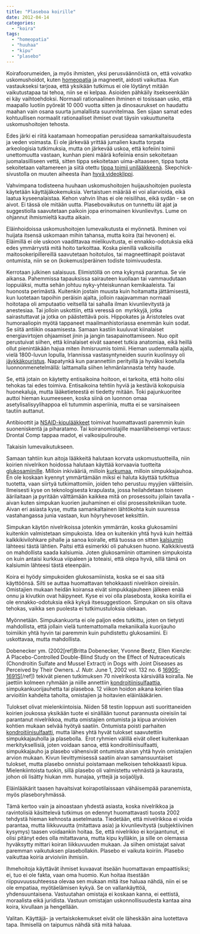 ```yaml
---
title: "Plaseboa koirille"
date: 2012-04-14
categories: 
  - "koira"
tags: 
  - "homeopatia"
  - "huuhaa"
  - "kipu"
  - "plasebo"
---
```


Koirafoorumeiden, ja myös ihmisten, yksi perusväännöistä on, että voivatko uskomushoidot, kuten [homeopatia](https://www.katiska.eu/tieto/uskomushoidot/tehottoman-homeopatian-teho/) ja magneetit, aidosti vaikuttaa. Kun vastaukseksi tarjoaa, että yksikään tutkimus ei ole löytänyt mitään vaikutustapaa tai tehoa, niin se ei kelpaa. Asioiden pähkäily itsekseenkään ei käy vaihtoehdoksi. Normaali rationaalinen ihminen ei tosissaan usko, että maapallo luotiin pyöreät 10 000 vuotta sitten ja dinosaurukset on haudattu maahan vain osana suurta jumalallista suunnitelmaa. Sen sijaan samat edes kohtuullisen normaalit rationaaliset ihmiset ovat täysin vakuuttuneita uskomushoitojen tehosta.

<!--more-->

Edes järki ei riitä kaatamaan homeopatian perusideaa samankaltaisuudesta ja veden voimasta. Ei ole järkevää yrittää jumalien kautta torpata arkeologisia tutkimuksia, mutta on järkevää uskoa, että kofeiini toimii unettomuutta vastaan, kunhan pieni määrä kofeiinia ensin sekoitetaan juomalasilliseen vettä, sitten tippa sekoitetaan uima-altaaseen, tippa tuota sekoitetaan valtamereen ja siitä otettu [tippa toimii unilääkkeenä](https://www.katiska.eu/tieto/uskomushoidot/video-homeopaattinen-rauhoittava-unilaake/). Skepchick-sivustolla on muuten aiheesta ihan [hyvä videoklippi](http://skepchick.org/2012/04/ask-surly-amy-homeopathy/).

Vahvimpana todisteena huuhaan uskomushoitojen huijaushoitojen puolesta käytetään käyttäjäkokemuksia. Vertaistuen määrää ei voi aliarvioida, eikä laatua kyseenalaistaa. Kehon vahvin lihas ei ole reisilihas, eikä sydän - se on aivot. Ei tässä ole mitään uutta. Plasebovaikutus on tunnettu iät ajat ja suggestiolla saavutetaan paikoin jopa erinomainen kivunlievitys. Lume on ohjannut ihmismieltä kautta aikain.

Eläinhoidoissa uskomushoitojen lumevaikutusta ei myönnetä. Ihminen voi huijata itsensä uskomaan mihin tahansa, mutta koira (tai hevonen) ei. Eläimillä ei ole uskoon vaadittavaa mielikuvitusta, ei ennakko-odotuksia eikä edes ymmärrystä mitä hoito tarkoittaa. Koska pienillä valkoisilla maitosokeripillereillä saavutetaan hoitotulos, tai magneettinapit poistavat ontumista, niin se on (kokemus)peräinen todiste toimivuudesta.

Kerrotaan julkinen salaisuus. Elimistöllä on oma kykynsä parantua. Se vie aikansa. Pahemmissa tapauksissa sairauteen kuollaan tai vammaudutaan loppuiäksi, mutta sehän johtuu nyky-yhteiskunnan kemikaaleista. Tai huonosta perimästä. Kuitenkin jostain muusta kuin hoitamatta jättämisestä, kun luotetaan tapoihin peräisin ajalta, jolloin raajavamman normaali hoitotapa oli amputaatio veitsellä tai sahalla ilman kivunlievitystä ja anestesiaa. Tai jolloin uskottiin, että veressä on  myrkkyjä, jotka sairastuttavat ja jotka on päästettävä pois. Hippokates ja Aristoteles ovat humoraaliopin myötä tappaneet maailmanhistoriassa enemmän kuin sodat. Se siitä antiikin osaamisesta. Samaan kastiin kuuluvat kiinalaiset energiavirtojen ohjaamiset jinin ja jangin tasapainottamiseen. Nuo opit perustuivat siihen, että kiinalaiset eivät saaneet tutkia anatomiaa, eikä heillä ollut pienintäkään hajua miten ihmisruumis toimii. Hieman uudemmalla ajalla, vielä 1800-luvun lopulla, Irlannissa vastasyntyneiden suurin kuolinsyy oli [jäykkäkouristus](https://www.katiska.eu/tieto/muut-sairaudet/jaykkakouristus/). Napatynkä kun parannettiin perityillä ja hyväksi koetulla luonnonmenetelmällä: laittamalla siihen lehmänlannasta tehty haude.

Se, että jotain on käytetty entisaikoina hoitoon, ei tarkoita, että hoito olisi tehokas tai edes toimiva. Entisaikoina tehtiin hyviä ja kestäviä kokopuisia huonekaluja, mutta lääketieteestä ei tiedetty mitään. Toki pajunkuoritee auttoi hieman kuumeeseen, koska siinä on luonnon omaa asetylisalisyylihappoa eli tutummin asperiinia, mutta ei se varsinaiseen tautiin auttanut.

Antibioottit ja [NSAID-kipulääkkeet](https://www.katiska.eu/tieto/laakkeet/tulehduskipulaakkeet/) toimivat huomattavasti paremmin kuin suoneniskentä ja piharatamo. Tai koiranomistajille maanläheisempi vertaus: Drontal Comp tappaa madot, ei valkosipulirouhe.

Takaisin lumevaikutukseen.

Samaan tahtiin kun aitoja lääkkeitä halutaan korvata uskomustuotteilla, niin koirien nivelrikon hoidossa halutaan käyttää korvaavia tuotteita [glukosamiinille](https://www.katiska.eu/tieto/koira-nivelet/glukosamiini/ "Glukosamiini"). Milloin inkivääriä, milloin [kurkumaa](https://www.katiska.eu/tieto/koira-nivelet/kurkuma/), milloin simpukkajauhoa. En ole koskaan kyennyt ymmärtämään miksi ei haluta käyttää tutkittua tuotetta, vaan siirtyä tutkimattomiin, joiden teho perustuu myyjien väitteisiin. Ilmeisesti kyse on teknologisesta krapulasta, jossa heilahdetaan toiseen äärilaitaan ja pyritään välttämään kaikkea mitä on prosessoitu jollain tavalla - aivan kuten simpukan kuorien jauhaminen ei olisi prosessitekniikan tuote. Aivan eri asiasta kyse, mutta samankaltainen lähtökohta kuin suuressa vastahangassa junia vastaan, kun höyryhevoset keksittiin.

Simpukan käytön nivelrikoissa jotenkin ymmärrän, koska glukosamiini kuitenkin valmistetaan simpukoista. Idea on kuitenkin yhtä hyvä kuin heittää kalkkikivilohkare pihalle ja sanoa koiralle, että tuossa on sitten [kalsiumin](https://www.katiska.eu/tieto/kalsium/kalsium/) lähteesi tästä lähtien. Paitsi että esimerkki oli pahuksen huono. Kalkkikivestä on mahdollista saada kalsiumia. Joten glukosamiinin ottaminen simpukoista on kuin antaisi kurkkua viipaleen ja toteaisi, että olepa hyvä, sillä tämä on kalsiumin lähteesi tästä eteenpäin.

Koira ei hyödy simpukoiden glukosamiinista, koska se ei saa sitä käyttöönsä. Silti se auttaa huomattavan tehokkaasti nivelrikon oireisiin. Omistajien mukaan heidän koiransa eivät simpukkajauheen jälkeen enää onnu ja kivutkin ovat häipyneet. Kyse ei voi olla plasebosta, koska koirilla ei ole ennakko-odotuksia eikä kykyä itsesuggestioon. Simpukan on siis oltava tehokas, vaikka sen puolesta ei tutkimustuloksia olekaan.

Myönnetään. Simpukankuorta ei ole paljon edes tutkittu, joten on tietysti mahdollista, että jollain vielä tuntemattomalla mekaniikalla kuorijauho toimiikin yhtä hyvin tai paremmin kuin puhdistettu glukosamiini. Ei uskottavaa, mutta mahdollista.

Dobenecker ym. (2002\[ref\]Britta Dobenecker, Yvonne Beetz, Ellen Kienzle: A Placebo-Controlled Double-Blind Study on the Effect of Nutraceuticals (Chondroitin Sulfate and Mussel Extract) in Dogs with Joint Diseases as Perceived by Their Owners. _J. Nutr._ June 1, 2002 vol. 132 no. 6 [1690S-1691S](http://jn.nutrition.org/content/132/6/1690S.long)\[/ref\]) tekivät pienen tutkimuksen 70 nivelrikosta kärsivällä koiralla. Ne jaettiin kolmeen ryhmään ja niille annettiin [kondroitiinisulfaattia](https://www.katiska.eu/ravitsemus/lisaravinteet/kondroitiinisulfaatti/ "Kondroitiinisulfaatti"), simpukankuorijauhetta tai plaseboa. 12 viikon hoidon aikana koirien tilaa arvioitiin kahdelta taholta, omistajien ja hoitavien eläinlääkärien.

Tulokset olivat mielenkiintoisia. Niiden 58 testin loppuun asti suorittaneiden koirien joukossa yksikään tuote ei sinällään tuonut parannusta oireisiin tai parantanut nivelrikkoa, mutta omistajien ontumista ja kipua arvioivien kohtien mukaan selvää hyötyä saatiin. Ontumista poisti parhaiten [kondroitiinisulfaatti](https://www.katiska.eu/tieto/koira-nivelet/kondroitiinisulfaatti/), mutta lähes yhtä hyvät tulokset saavutettiin simpukkajauholla ja plasebolla.  Erot ryhmien välillä eivät olleet kuitenkaan merkityksellisiä, joten voidaan sanoa, että kondroitiinisulfaatti, simpukkajauho ja plasebo vähensivät ontumista aivan yhtä hyvin omistajien arvion mukaan. Kivun lievittymisessä saatiin aivan samansuuntaiset tulokset, mutta plasebo onnistui poistamaan melkoisen tehokkaasti kipua. Mielenkiintoista tuokin, sillä plasebo oli valmistettu vehnästä ja kaurasta, johon oli lisätty hiukan mm. hunajaa, yrttejä ja soijaöljyä.

Eläinlääkärit taasen havaitsivat koirapotilaissaan vähäisempää paranemista, myös plaseboryhmässä.

Tämä kertoo vain ja ainoastaan yhdestä asiasta, koska nivelrikkoa ja ravintolisiä käsittelevä tutkimus on edennyt huomattavasti tuosta 2002 tehdystä hieman kehnosta asetelmasta. Tiedetään, että mivelrikkoa ei voida parantaa, mutta liikkuvuutta (mitattava asia) ja kivunlievitystä (subjektiivinen kysymys) taasen voidaankin hoitaa. Se, että nivelrikko ei korjaantunut, ei olisi pitänyt edes olla mitattavana, mutta kipu kylläkin, ja sille on olemassa hyväksytty mittari koiran liikkuvuuden mukaan. Ja siihen omistajat saivat paremman vaikutuksen plasebollakin. Plasebo ei vaikuta koiriin. Plasebo vaikuttaa koiria arvioiviin ihmisiin.

Ihmehoitoja käyttävät ihmiset kuvaavat itseään huomattavan empaattisiksi; ei, tuo ei ole fakta, vaan oma huomio. Kun hoitaa itsestään riippuvuussuhteessa olevaa sen mukaan mitä itse haluaa nähdä, niin ei se ole empatiaa, myötäelämisen kykyä. Se on vallankäyttöä, yhdensuuntaisena. Vastuutahan omistaja ei koskaan kanna, ei eettistä, moraalista eikä juridista. Vastuun omistajan uskonnollisuudesta kantaa aina koira, kivullaan ja hengellään.

Valitan. Käyttäjä- ja vertaiskokemukset eivät ole läheskään aina luotettava tapa. Ihmisellä on taipumus nähdä sitä mitä haluaa.
